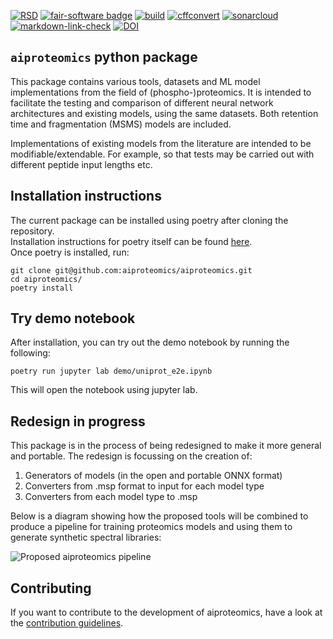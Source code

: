 [![RSD](https://img.shields.io/badge/rsd-aiproteomics-00a3e3.svg)](https://www.research-software.nl/software/aiproteomics)
[![fair-software badge](https://img.shields.io/badge/fair--software.eu-%E2%97%8F%20%20%E2%97%8F%20%20%E2%97%8F%20%20%E2%97%8F%20%20%E2%97%8B-yellow)](https://fair-software.eu) [![build](https://github.com/aiproteomics/aiproteomics/actions/workflows/build.yml/badge.svg)](https://github.com/aiproteomics/aiproteomics/actions/workflows/build.yml) [![cffconvert](https://github.com/aiproteomics/aiproteomics/actions/workflows/cffconvert.yml/badge.svg)](https://github.com/aiproteomics/aiproteomics/actions/workflows/cffconvert.yml) [![sonarcloud](https://github.com/aiproteomics/aiproteomics/actions/workflows/sonarcloud.yml/badge.svg)](https://github.com/aiproteomics/aiproteomics/actions/workflows/sonarcloud.yml) [![markdown-link-check](https://github.com/aiproteomics/aiproteomics/actions/workflows/markdown-link-check.yml/badge.svg)](https://github.com/aiproteomics/aiproteomics/actions/workflows/markdown-link-check.yml)  [![DOI](https://zenodo.org/badge/DOI/10.5281/zenodo.7890716.svg)](https://doi.org/10.5281/zenodo.7890716)

## `aiproteomics` python package
This package contains various tools, datasets and ML model implementations from the field of (phospho-)proteomics. It is intended to facilitate the testing and comparison of different neural network architectures and existing models, using the same datasets. Both retention time and fragmentation (MSMS) models are included.

Implementations of existing models from the literature are intended to be modifiable/extendable. For example, so that tests may be carried out with different peptide input lengths etc.

## Installation instructions

The current package can be installed using poetry after cloning the repository.  
Installation instructions for poetry itself can be found [here](https://python-poetry.org/docs/).  
Once poetry is installed, run:

```
git clone git@github.com:aiproteomics/aiproteomics.git
cd aiproteomics/
poetry install
```

## Try demo notebook
After installation, you can try out the demo notebook by running the following:
```
poetry run jupyter lab demo/uniprot_e2e.ipynb
```
This will open the notebook using jupyter lab.

## Redesign in progress
This package is in the process of being redesigned to make it more general and portable. The redesign is focussing on the creation of:
1. Generators of models (in the open and portable ONNX format)
2. Converters from .msp format to input for each model type
3. Converters from each model type to .msp

Below is a diagram showing how the proposed tools will be combined to produce a pipeline for training proteomics models and using them to generate synthetic spectral libraries:

![Proposed aiproteomics pipeline](proposed_aiproteomics_pipeline.png)

## Contributing

If you want to contribute to the development of aiproteomics,
have a look at the [contribution guidelines](CONTRIBUTING.md).
